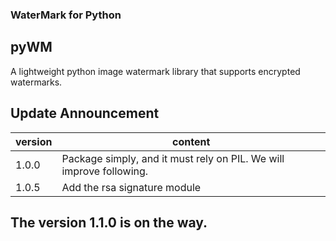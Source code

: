 ### WaterMark for Python

## pyWM

A lightweight python image watermark library that supports encrypted watermarks.

## Update Announcement

version|content
--------|--------
1.0.0|Package simply, and it must rely on PIL. We will improve following.
1.0.5|Add the rsa signature module 

## The version 1.1.0 is on the way.
